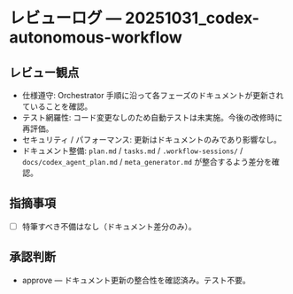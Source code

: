 # レビューログ — 20251031_codex-autonomous-workflow

## レビュー観点
- 仕様遵守: Orchestrator 手順に沿って各フェーズのドキュメントが更新されていることを確認。
- テスト網羅性: コード変更なしのため自動テストは未実施。今後の改修時に再評価。
- セキュリティ / パフォーマンス: 更新はドキュメントのみであり影響なし。
- ドキュメント整備: `plan.md` / `tasks.md` / `.workflow-sessions/` / `docs/codex_agent_plan.md` / `meta_generator.md` が整合するよう差分を確認。

## 指摘事項
- [ ] 特筆すべき不備はなし（ドキュメント差分のみ）。

## 承認判断
- approve — ドキュメント更新の整合性を確認済み。テスト不要。
